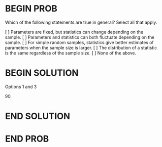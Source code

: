# BEGIN PROB

Which of the following statements are true in general? Select all that apply.

[ ] Parameters are fixed, but statistics can change depending on the sample.
[ ] Parameters and statistics can both fluctuate depending on the sample.
[ ] For simple random samples, statistics give better estimates of parameters when the sample size is larger.
[ ] The distribution of a statistic is the same regardless of the sample size.
[ ] None of the above.

# BEGIN SOLUTION

Options 1 and 3

<average>90</average>

# END SOLUTION

# END PROB